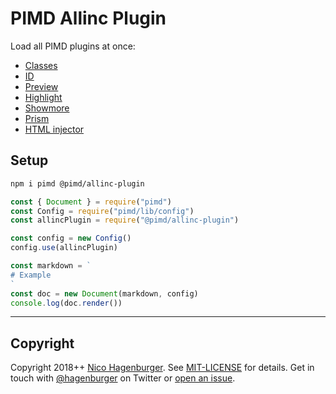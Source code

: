 # PIMD Allinc Plugin

Load all PIMD plugins at once:

- [Classes](https://github.com/hagenburger/pimd/tree/master/plugins/classes#readme)
- [ID](https://github.com/hagenburger/pimd/tree/master/plugins/id#readme)
- [Preview](https://github.com/hagenburger/pimd/tree/master/plugins/preview#readme)
- [Highlight](https://github.com/hagenburger/pimd/tree/master/plugins/highlight#readme)
- [Showmore](https://github.com/hagenburger/pimd/tree/master/plugins/showmore#readme)
- [Prism](https://github.com/hagenburger/pimd/tree/master/plugins/prism#readme)
- [HTML injector](https://github.com/hagenburger/pimd/tree/master/plugins/html-injector#readme)

## Setup

```sh
npm i pimd @pimd/allinc-plugin
```

```javascript +highlight=/allincPlugin/g,"require(\"@pimd/allinc-plugin\")",/(?<!\/)config/g +showmore=1..2,9
const { Document } = require("pimd")
const Config = require("pimd/lib/config")
const allincPlugin = require("@pimd/allinc-plugin")

const config = new Config()
config.use(allincPlugin)

const markdown = `
# Example
`
const doc = new Document(markdown, config)
console.log(doc.render())
```

---

## Copyright

Copyright 2018++ [Nico Hagenburger](https://www.hagenburger.net). See
[MIT-LICENSE](MIT-LICENSE) for details. Get in touch with
[@hagenburger](https://twitter.com/hagenburger) on Twitter or
[open an issue](https://github.com/hagenburger/pimd/issues/new).
